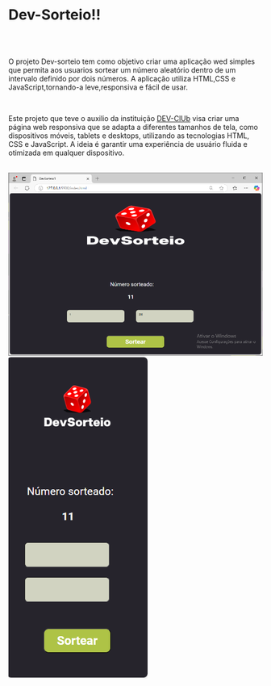 <h1>Dev-Sorteio!!</h1>
<br>
<br>
<p></p> O projeto Dev-sorteio tem como objetivo criar uma aplicação wed simples que permita aos usuarios sortear um número aleatório dentro de um intervalo definido por dois números. A aplicação utiliza HTML,CSS e JavaScript,tornando-a leve,responsiva e fácil de usar.</p>
<br>
<p>Este projeto que teve o auxilio da instituição <a href=https://rodolfomori.com.br/devclub>DEV-ClUb</a> visa criar uma página web responsiva que se adapta a diferentes tamanhos de tela, como dispositivos móveis, tablets e desktops, utilizando as tecnologias HTML, CSS e JavaScript. A ideia é garantir uma experiência de usuário fluida e otimizada em qualquer dispositivo.</p>
<br>
<img src="https://github.com/Gildo33/Dev-Sorteio-atualizado2/blob/master/assets/Dev-sorteio-Atualizado.png?raw=true">
<br>
<img src="https://github.com/Gildo33/Dev-Sorteio-atualizado2/blob/master/assets/Dev-Sorteio-Responsivo.png?raw=true">

